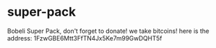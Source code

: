 # super-pack
Bobeli Super Pack,
don't forget to donate!
we take bitcoins!
here is the address: 1FzwGBE6Mtt3FfTN4Jx5Ke7m99GwDQHT5f
